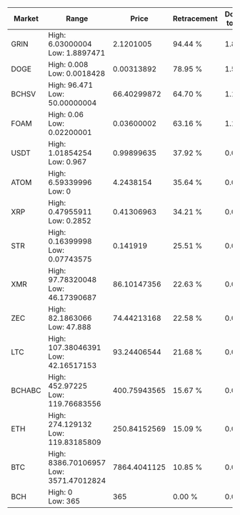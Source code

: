 | Market | Range | Price| Retracement | Doubles to 50% |
| --- | --- | --- | --- | --- |
| GRIN | High: 6.03000004<br />Low: 1.8897471 | 2.1201005 | 94.44 % | 1.87 |
| DOGE | High: 0.008<br />Low: 0.0018428 | 0.00313892 | 78.95 % | 1.57 |
| BCHSV | High: 96.471<br />Low: 50.00000004 | 66.40299872 | 64.70 % | 1.10 |
| FOAM | High: 0.06<br />Low: 0.02200001 | 0.03600002 | 63.16 % | 1.14 |
| USDT | High: 1.01854254<br />Low: 0.967 | 0.99899635 | 37.92 % | 0.00 |
| ATOM | High: 6.59339996<br />Low: 0 | 4.2438154 | 35.64 % | 0.00 |
| XRP | High: 0.47955911<br />Low: 0.2852 | 0.41306963 | 34.21 % | 0.00 |
| STR | High: 0.16399998<br />Low: 0.07743575 | 0.141919 | 25.51 % | 0.00 |
| XMR | High: 97.78320048<br />Low: 46.17390687 | 86.10147356 | 22.63 % | 0.00 |
| ZEC | High: 82.1863066<br />Low: 47.888 | 74.44213168 | 22.58 % | 0.00 |
| LTC | High: 107.38046391<br />Low: 42.16517153 | 93.24406544 | 21.68 % | 0.00 |
| BCHABC | High: 452.97225<br />Low: 119.76683556 | 400.75943565 | 15.67 % | 0.00 |
| ETH | High: 274.129132<br />Low: 119.83185809 | 250.84152569 | 15.09 % | 0.00 |
| BTC | High: 8386.70106957<br />Low: 3571.47012824 | 7864.4041125 | 10.85 % | 0.00 |
| BCH | High: 0<br />Low: 365 | 365 | 0.00 % | 0.00 |
